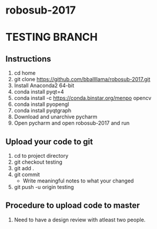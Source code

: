 # robosub-2017
# TESTING BRANCH

## Instructions
1. cd home
2. git clone https://github.com/bballllama/robosub-2017.git
3. Install Anaconda2 64-bit
4. conda install pyqt=4
5. conda install -c https://conda.binstar.org/menpo opencv
6. conda install pyopengl
7. conda install pyqtgraph
8. Download and unarchive pycharm
9. Open pycharm and open robosub-2017 and run


## Upload your code to git
1. cd to project directory
2. git checkout testing
3. git add .
4. git commit 
	- Write meaningful notes to what your changed
5. git push -u origin testing


## Procedure to upload code to master
1. Need to have a design review with atleast two people.


